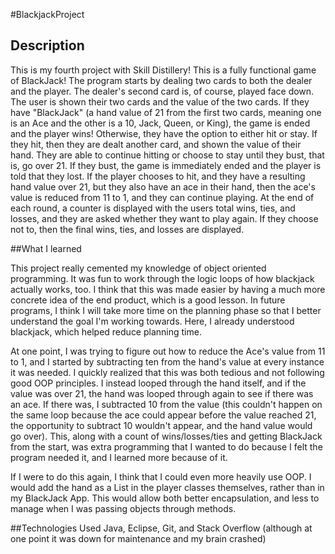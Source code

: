 #BlackjackProject


## Description

This is my fourth project with Skill Distillery! This is a fully functional game of BlackJack! The program starts by dealing two cards to both the dealer and the player. The dealer's second card is, of course, played face down. The user is shown their two cards and the value of the two cards. If they have "BlackJack" (a hand value of 21 from the first two cards, meaning one is an Ace and the other is a 10, Jack, Queen, or King), the game is ended and the player wins! Otherwise, they have the option to either hit or stay. If they hit, then they are dealt another card, and shown the value of their hand. They are able to continue hitting or choose to stay until they bust, that is, go over 21. If they bust, the game is immediately ended and the player is told that they lost. If the player chooses to hit, and they have a resulting hand value over 21, but they also have an ace in their hand, then the ace's value is reduced from 11 to 1, and they can continue playing. At the end of each round, a counter is displayed with the users total wins, ties, and losses, and they are asked whether they want to play again. If they choose not to, then the final wins, ties, and losses are displayed.


##What I learned

This project really cemented my knowledge of object oriented programming. It was fun to work through the logic loops of how blackjack actually works, too. I think that this was made easier by having a much more concrete idea of the end product, which is a good lesson. In future programs, I think I will take more time on the planning phase so that I better understand the goal I'm working towards. Here, I already understood blackjack, which helped reduce planning time. 

At one point, I was trying to figure out how to reduce the Ace's value from 11 to 1, and I started by subtracting ten from the hand's value at every instance it was needed. I quickly realized that this was both tedious and not following good OOP principles. I instead looped through the hand itself, and if the value was over 21, the hand was looped through again to see if there was an ace. If there was, I subtracted 10 from the value (this couldn't happen on the same loop because the ace could appear before the value reached 21,  the opportunity to subtract 10 wouldn't appear, and the hand value would go over). This, along with a count of wins/losses/ties and getting BlackJack from the start, was extra programming that I wanted to do because I felt the program needed it, and I learned more because of it.

If I were to do this again, I think that I could even more heavily use OOP. I would add the hand as a List in the player classes themselves, rather than in my BlackJack App. This would allow both better encapsulation, and less to manage when I was passing objects through methods.

##Technologies Used
Java, Eclipse, Git, and Stack Overflow (although at one point it was down for maintenance and my brain crashed)